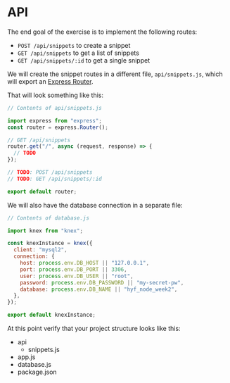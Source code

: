 # API

The end goal of the exercise is to implement the following routes:

- `POST /api/snippets` to create a snippet
- `GET /api/snippets` to get a list of snippets
- `GET /api/snippets/:id` to get a single snippet

We will create the snippet routes in a different file, `api/snippets.js`, which will export an [Express Router](https://expressjs.com/en/4x/api.html#router).

That will look something like this:

```js
// Contents of api/snippets.js

import express from "express";
const router = express.Router();

// GET /api/snippets
router.get("/", async (request, response) => {
  // TODO
});

// TODO: POST /api/snippets
// TODO: GET /api/snippets/:id

export default router;
```

We will also have the database connection in a separate file:

```js
// Contents of database.js

import knex from "knex";

const knexInstance = knex({
  client: "mysql2",
  connection: {
    host: process.env.DB_HOST || "127.0.0.1",
    port: process.env.DB_PORT || 3306,
    user: process.env.DB_USER || "root",
    password: process.env.DB_PASSWORD || "my-secret-pw",
    database: process.env.DB_NAME || "hyf_node_week2",
  },
});

export default knexInstance;
```

At this point verify that your project structure looks like this:

- api
  - snippets.js
- app.js
- database.js
- package.json
